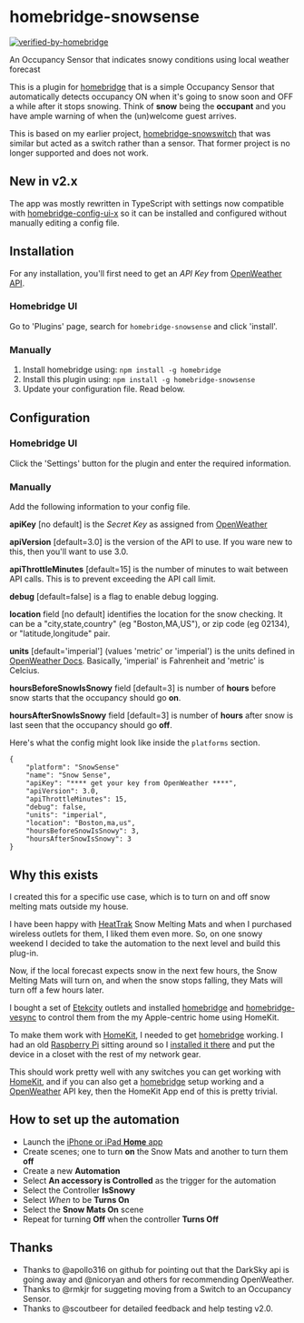 # homebridge-snowsense

[![verified-by-homebridge](https://badgen.net/badge/homebridge/verified/purple)](https://github.com/homebridge/homebridge/wiki/Verified-Plugins)

An Occupancy Sensor that indicates snowy conditions using local weather forecast

This is a plugin for [homebridge](https://github.com/nfarina/homebridge) that is a simple Occupancy Sensor that automatically detects occupancy ON when it's going to snow soon and OFF a while after it stops snowing. Think of **snow** being the **occupant** and you have ample warning of when the (un)welcome guest arrives.

This is based on my earlier project, [homebridge-snowswitch](https://github.com/bbernstein/homebridge-snowswitch) that was similar but acted as a switch rather than a sensor. That former project is no longer supported and does not work.


## New in v2.x

The app was mostly rewritten in TypeScript with settings now compatible with [homebridge-config-ui-x](https://www.npmjs.com/package/homebridge-config-ui-x) so it can be installed and configured without manually editing a config file.


## Installation

For any installation, you'll first need to get an *API Key* from [OpenWeather API](https://openweathermap.org/api/).

### Homebridge UI

Go to 'Plugins' page, search for `homebridge-snowsense` and click 'install'.

### Manually

1. Install homebridge using: `npm install -g homebridge`
2. Install this plugin using: `npm install -g homebridge-snowsense`
3. Update your configuration file. Read below.

## Configuration

### Homebridge UI

Click the 'Settings' button for the plugin and enter the required information.

### Manually

Add the following information to your config file.

**apiKey** [no default] is the *Secret Key* as assigned from [OpenWeather](https://openweathermap.org/api)

**apiVersion** [default=3.0] is the version of the API to use. If you ware new to this, then you'll want to use 3.0.

**apiThrottleMinutes** [default=15] is the number of minutes to wait between API calls. This is to prevent exceeding the API call limit.

**debug** [default=false] is a flag to enable debug logging.

**location** field [no default] identifies the location for the snow checking. It can be a "city,state,country" (eg "Boston,MA,US"), or zip code (eg 02134), or "latitude,longitude" pair.

**units** [default='imperial'] (values 'metric' or 'imperial') is the units defined in [OpenWeather Docs](https://openweathermap.org/api/one-call-api). Basically, 'imperial' is Fahrenheit and 'metric' is Celcius. 

**hoursBeforeSnowIsSnowy** field [default=3] is number of **hours** before snow starts that the occupancy should go **on**.

**hoursAfterSnowIsSnowy** field [default=3] is number of **hours** after snow is last seen that the occupancy should go **off**.

Here's what the config might look like inside the `platforms` section.

```
{
    "platform": "SnowSense"
    "name": "Snow Sense",
    "apiKey": "**** get your key from OpenWeather ****",
    "apiVersion": 3.0,
    "apiThrottleMinutes": 15,
    "debug": false,
    "units": "imperial",
    "location": "Boston,ma,us",
    "hoursBeforeSnowIsSnowy": 3,
    "hoursAfterSnowIsSnowy": 3
}
```

## Why this exists

I created this for a specific use case, which is to turn on and off snow melting mats outside my house.

I have been happy with [HeatTrak](https://heattrak.com/) Snow Melting Mats and when I purchased wireless outlets for them, I liked them even more. So, on one snowy weekend I decided to take the automation to the next level and build this plug-in.

Now, if the local forecast expects snow in the next few hours, the Snow Melting Mats will turn on, and when the snow stops falling, they Mats will turn off a few hours later.

I bought a set of [Etekcity](https://www.amazon.com/gp/product/B074GVPYPY) outlets and installed [homebridge](https://github.com/nfarina/homebridge) and [homebridge-vesync](https://www.npmjs.com/package/homebridge-vesync) to control them from the my Apple-centric home using HomeKit.

To make them work with [HomeKit](https://www.apple.com/ios/home/), I needed to get [homebridge](https://www.npmjs.com/package/homebridge) working. I had an old [Raspberry Pi](https://www.raspberrypi.org/) sitting around so I [installed it there](https://github.com/nfarina/homebridge/wiki/Running-HomeBridge-on-a-Raspberry-Pi) and put the device in a closet with the rest of my network gear. 

This should work pretty well with any switches you can get working with [HomeKit](https://www.apple.com/ios/home/), and if you can also get a [homebridge](https://www.npmjs.com/package/homebridge) setup working and a [OpenWeather](https://openweathermap.org/api) API key, then the HomeKit App end of this is pretty trivial. 

## How to set up the automation

- Launch the [iPhone or iPad **Home** app](https://support.apple.com/en-us/HT204893)
- Create scenes; one to turn **on** the Snow Mats and another to turn them **off**
- Create a new **Automation**
- Select **An accessory is Controlled** as the trigger for the automation
- Select the Controller **IsSnowy**
- Select *When* to be **Turns On**
- Select the **Snow Mats On** scene
- Repeat for turning **Off** when the controller **Turns Off**


## Thanks

* Thanks to @apollo316 on github for pointing out that the DarkSky api is going away and @nicoryan and others for recommending OpenWeather.
* Thanks to @rmkjr for suggeting moving from a Switch to an Occupancy Sensor.
* Thanks to @scoutbeer for detailed feedback and help testing v2.0.

